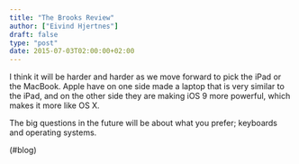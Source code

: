 ```yaml
---
title: "The Brooks Review"
author: ["Eivind Hjertnes"]
draft: false
type: "post"
date: 2015-07-03T02:00:00+02:00
---
```


I think it will be harder and harder as we move forward to pick the iPad
or the MacBook. Apple have on one side made a laptop that is very
similar to the iPad, and on the other side they are making iOS 9 more
powerful, which makes it more like OS X.

The big questions in the future will be about what you prefer; keyboards
and operating systems.

(#blog)
